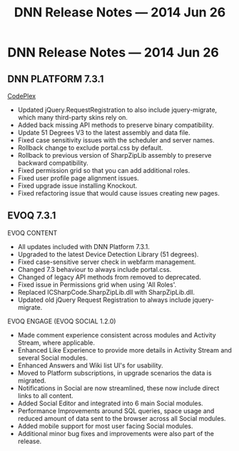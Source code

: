﻿---
uid: relnotes-2014-jun-26
topic: relnotes-2014-jun-26
locale: en
title: DNN Release Notes — 2014 Jun 26
dnneditions:
dnnversion: 09.02.00
---

# DNN Release Notes — 2014 Jun 26

## DNN PLATFORM 7.3.1

[CodePlex](https://dotnetnuke.codeplex.com/releases/view/123913)

*   Updated jQuery.RequestRegistration to also include jquery-migrate, which many third-party skins rely on.
*   Added back missing API methods to preserve binary compatibility.
*   Update 51 Degrees V3 to the latest assembly and data file.
*   Fixed case sensitivity issues with the scheduler and server names.
*   Rollback change to exclude portal.css by default.
*   Rollback to previous version of SharpZipLib assembly to preserve backward compatibility.
*   Fixed permission grid so that you can add additional roles.
*   Fixed user profile page alignment issues.
*   Fixed upgrade issue installing Knockout.
*   Fixed refactoring issue that would cause issues creating new pages.

## EVOQ 7.3.1

EVOQ CONTENT

*   All updates included with DNN Platform 7.3.1.
*   Upgraded to the latest Device Detection Library (51 degrees).
*   Fixed case-sensitive server check in webfarm management.
*   Changed 7.3 behaviour to always include portal.css.
*   Changed of legacy API methods from removed to deprecated.
*   Fixed issue in Permissions grid when using 'All Roles'.
*   Replaced ICSharpCode.SharpZipLib.dll with SharpZipLib.dll.
*   Updated old jQuery Request Registration to always include jquery-migrate.

EVOQ ENGAGE (EVOQ SOCIAL 1.2.0)

*   Made comment experience consistent across modules and Activity Stream, where applicable.
*   Enhanced Like Experience to provide more details in Activity Stream and several Social modules.
*   Enhanced Answers and Wiki list UI's for usability.
*   Moved to Platform subscriptions, in upgrade scenarios the data is migrated.
*   Notifications in Social are now streamlined, these now include direct links to all content.
*   Added Social Editor and integrated into 6 main Social modules.
*   Performance Improvements around SQL queries, space usage and reduced amount of data sent to the browser across all Social modules.
*   Added mobile support for most user facing Social modules.
*   Additional minor bug fixes and improvements were also part of the release.
